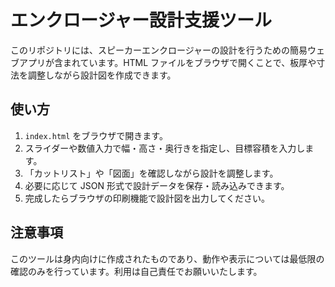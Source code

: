 # エンクロージャー設計支援ツール

このリポジトリには、スピーカーエンクロージャーの設計を行うための簡易ウェブアプリが含まれています。HTML ファイルをブラウザで開くことで、板厚や寸法を調整しながら設計図を作成できます。

## 使い方
1. `index.html` をブラウザで開きます。
2. スライダーや数値入力で幅・高さ・奥行きを指定し、目標容積を入力します。
3. 「カットリスト」や「図面」を確認しながら設計を調整します。
4. 必要に応じて JSON 形式で設計データを保存・読み込みできます。
5. 完成したらブラウザの印刷機能で設計図を出力してください。

## 注意事項
このツールは身内向けに作成されたものであり、動作や表示については最低限の確認のみを行っています。利用は自己責任でお願いいたします。

